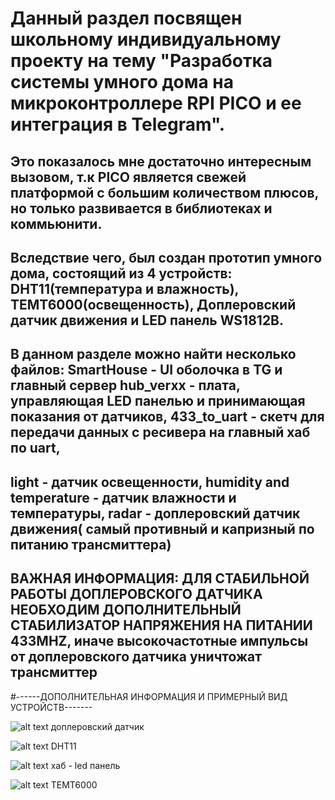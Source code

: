 # Данный раздел посвящен школьному индивидуальному проекту на тему "Разработка системы умного дома на микроконтроллере RPI PICO и ее интеграция в Telegram".

## Это показалось мне достаточно интересным вызовом, т.к PICO является свежей платформой с большим количеством плюсов, но только развивается в библиотеках и коммьюнити. 
## Вследствие чего, был создан прототип умного дома, состоящий из 4 устройств: DHT11(температура и влажность), TEMT6000(освещенность), Доплеровский датчик движения и LED панель WS1812B.

## В данном разделе можно найти несколько файлов: SmartHouse - UI оболочка в TG и главный сервер hub_verxx - плата, управляющая LED панелью и принимающая показания от датчиков, 433_to_uart - скетч для передачи данных с ресивера на главный хаб по uart,
## light - датчик освещенности, humidity and temperature - датчик влажности и температуры, radar - доплеровский датчик движения( самый противный и капризный по питанию трансмиттера)

## ВАЖНАЯ ИНФОРМАЦИЯ: ДЛЯ СТАБИЛЬНОЙ РАБОТЫ ДОПЛЕРОВСКОГО ДАТЧИКА НЕОБХОДИМ ДОПОЛНИТЕЛЬНЫЙ СТАБИЛИЗАТОР НАПРЯЖЕНИЯ НА ПИТАНИИ 433MHZ, иначе высокочастотные импульсы от доплеровского датчика уничтожат трансмиттер


#------ДОПОЛНИТЕЛЬНАЯ ИНФОРМАЦИЯ И ПРИМЕРНЫЙ ВИД УСТРОЙСТВ-------

![alt text](https://i.imgur.com/Bn6t3c2.jpeg) 
доплеровский датчик 

![alt text](https://i.imgur.com/nt3sy1D.jpeg)
DHT11

![alt text](https://i.imgur.com/Ahoigrt.jpeg)
хаб - led панель

![alt text](https://i.imgur.com/Tck8Fbx.jpeg)
TEMT6000
